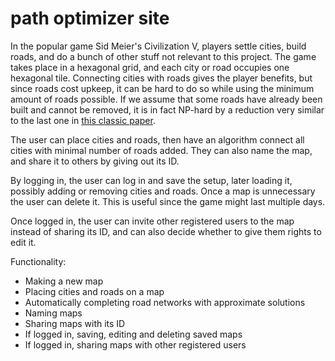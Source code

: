 # path optimizer site

In the popular game Sid Meier's Civilization V, players settle cities, build roads,
and do a bunch of other stuff not relevant to this project. The game takes place in a hexagonal
grid, and each city or road occupies one hexagonal tile. Connecting cities with roads gives the player
benefits, but since roads cost upkeep, it can be hard to do so while using the minimum amount of
roads possible. If we assume that some roads have already been built and cannot be removed,
it is in fact NP-hard by a reduction very similar to the last one in [this classic paper](https://www.jstor.org/stable/2100192).

The user can place cities and roads, then have an algorithm connect all cities with minimal number
of roads added. They can also name the map, and share it to others by giving out its ID.

By logging in, the user can log in and save the setup, later loading it, possibly adding or
removing cities and roads. Once a map is unnecessary the user can delete it. This is useful since
the game might last multiple days.

Once logged in, the user can invite other registered users to the map instead of sharing its ID,
and can also decide whether to give them rights to edit it.

Functionality:
* Making a new map
* Placing cities and roads on a map
* Automatically completing road networks with approximate solutions
* Naming maps
* Sharing maps with its ID
* If logged in, saving, editing and deleting saved maps
* If logged in, sharing maps with other registered users
